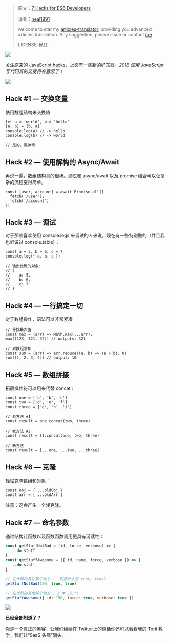 > 原文：[7 Hacks for ES6 Developers](https://medium.com/dailyjs/7-hacks-for-es6-developers-4e24ff425d0b)
>
> 译者：[neal1991](https://github.com/neal1991)
>
> welcome to star my [articles-translator](https://github.com/neal1991/articles-translator/), providing you advanced articles translation. Any suggestion, please issue or contact [me](mailto:bing@stu.ecnu.edu.cn)
>
> LICENSE: [MIT](https://opensource.org/licenses/MIT)


![](https://cdn-images-1.medium.com/max/9900/1*xmqGcZXL4t7mJoG1SBvErA.jpeg)


关注原来的 [JavaScript hacks](https://hackernoon.com/javascript-hacks-for-hipsters-624d50c76e8e)，上面有一些新的好东西。*2018 使用 JavaScript 写代码真的又变得有意思了！*

![](https://cdn-images-1.medium.com/max/2000/1*4877k4Hq9dPdtmvg9hnGFA.jpeg)

## Hack #1 — 交换变量

使用数组结构来交换值

    let a = 'world', b = 'hello'
    [a, b] = [b, a]
    console.log(a) // -> hello
    console.log(b) // -> world
    
    // 是的，很神奇

## Hack #2 — 使用解构的 Async/Await

再说一遍，数组结构真的很棒。通过和 async/await 以及 promise 结合可以让复杂的流程变得简单。

    const [user, account] = await Promise.all([
      fetch('/user'),
      fetch('/account')
    ])

## Hack #3 — 调试

对于那些喜欢使用 console.logs 来调试的人来说，现在有一些特别酷的（并且我也听说过 console.table）：

    const a = 5, b = 6, c = 7
    console.log({ a, b, c })
    
    // 输出优雅的对象:
    // {
    //    a: 5,
    //    b: 6,
    //    c: 7
    // }

## Hack #4 — 一行搞定一切

对于数组操作，语法可以非常紧凑

    // 寻找最大值
    const max = (arr) => Math.max(...arr);
    max([123, 321, 32]) // outputs: 321
    
    // 对数组求和
    const sum = (arr) => arr.reduce((a, b) => (a + b), 0)
    sum([1, 2, 3, 4]) // output: 10

## Hack #5 — 数组拼接

拓展操作符可以用来代替 concat：

    const one = ['a', 'b', 'c']
    const two = ['d', 'e', 'f']
    const three = ['g', 'h', 'i']
    
    // 老方法 #1
    const result = one.concat(two, three)
    
    // 老方法 #2
    const result = [].concat(one, two, three)
    
    // 新方法
    const result = [...one, ...two, ...three]

## Hack #6 — 克隆

轻松克隆数组和对象：

    const obj = { ...oldObj }
    const arr = [ ...oldArr ]

注意：这会产生一个浅克隆。

## Hack #7 — 命名参数

通过结构让函数以及函数函数调用更具有可读性：

```javascript
const getStuffNotBad = (id, force, verbose) => {
  ...do stuff
}
const getStuffAwesome = ({ id, name, force, verbose }) => {
  ...do stuff
}

// 在代码的其它某个地方... 到底什么是 true, true?
getStuffNotBad(150, true, true)

// 在代码的其他某个地方.. I ❤ JS!!!
getStuffAwesome({ id: 150, force: true, verbose: true })
```

![](https://cdn-images-1.medium.com/max/2048/1*ZrJKJqBsksWd-8uKM9OvgA.png)

**已经全部知道了？**

你是一个真正的黑客，让我们继续在 Twitter上的谈话你还可以看看我的 [Torii](https://toriihq.com) 教学，我们让“SaaS 头痛”消失。

